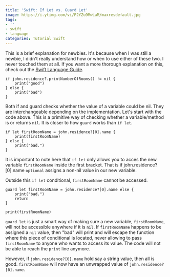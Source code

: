 ```yaml
---
title: 'Swift: If Let vs. Guard Let'
image: https://i.ytimg.com/vi/P2YZu9MwLaM/maxresdefault.jpg
tags:
- ''
- swift
- language
categories: Tutorial Swift
---
```


This is a brief explanation for newbies. It's because when I was still a newbie, I didn't really understand how or when to use either of these two. I never touched them at all. If you want a more thorough explanation on this, check out the [Swift Language Guide][slg].

```
if john.residence?.printNumberOfRooms() != nil {
    print("good")
} else {
    print("bad")
}
```

Both if and guard checks whether the value of a variable could be nil. They are interchangeable depending on the implementation. Let's start with the code above. This is a primitive way of checking whether a variable/method is or returns `nil`. It is closer to how `guard` works than `if let`.

```
if let firstRoomName = john.residence?[0].name {
    print(firstRoomName)
} else {
    print("bad.")
}
```

It is important to note here that `if let` only allows you to acces the new variable `firstRoomName` inside the first bracket. That is if  john.residence?[0].name `optional` assigns a non-nil value in our new variable.

Outside this `if let` conditional, `firstRoomName` cannot be accessed.

```
guard let firstRoomName = john.residence?[0].name else {
    print("bad.")
    return
}

print(firstRoomName)
```

`guard let` is just a smart way of making sure a new variable, `firstRoomName`, will not be accessible anywhere if it is `nil`. If `firstRoomName` happens to be assigned a `nil` value, then "bad" will print and will escape the function where this piece of conditional is located, never allowing to pass `firstRoomName` to anyone who wants to access its value. The code will not be able to reach the `print` line anymore.

However, if `john.residence?[0].name` hold say a string value, then all is good. `firstRoomName` will now have an unwrapped value of `john.residence?[0].name`.

[slg]: https://docs.swift.org/swift-book/LanguageGuide/OptionalChaining.html
